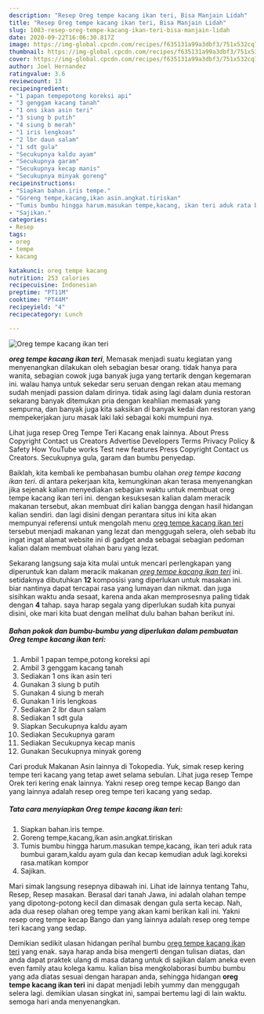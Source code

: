 ```yaml
---
description: "Resep Oreg tempe kacang ikan teri, Bisa Manjain Lidah"
title: "Resep Oreg tempe kacang ikan teri, Bisa Manjain Lidah"
slug: 1083-resep-oreg-tempe-kacang-ikan-teri-bisa-manjain-lidah
date: 2020-09-22T16:06:30.817Z
image: https://img-global.cpcdn.com/recipes/f635131a99a3dbf3/751x532cq70/oreg-tempe-kacang-ikan-teri-foto-resep-utama.jpg
thumbnail: https://img-global.cpcdn.com/recipes/f635131a99a3dbf3/751x532cq70/oreg-tempe-kacang-ikan-teri-foto-resep-utama.jpg
cover: https://img-global.cpcdn.com/recipes/f635131a99a3dbf3/751x532cq70/oreg-tempe-kacang-ikan-teri-foto-resep-utama.jpg
author: Joel Hernandez
ratingvalue: 3.6
reviewcount: 13
recipeingredient:
- "1 papan tempepotong koreksi api"
- "3 genggam kacang tanah"
- "1 ons ikan asin teri"
- "3 siung b putih"
- "4 siung b merah"
- "1 iris lengkoas"
- "2 lbr daun salam"
- "1 sdt gula"
- "Secukupnya kaldu ayam"
- "Secukupnya garam"
- "Secukupnya kecap manis"
- "Secukupnya minyak goreng"
recipeinstructions:
- "Siapkan bahan.iris tempe."
- "Goreng tempe,kacang,ikan asin.angkat.tiriskan"
- "Tumis bumbu hingga harum.masukan tempe,kacang, ikan teri aduk rata bumbui garam,kaldu ayam gula dan kecap kemudian aduk lagi.koreksi rasa.matikan kompor"
- "Sajikan."
categories:
- Resep
tags:
- oreg
- tempe
- kacang

katakunci: oreg tempe kacang 
nutrition: 253 calories
recipecuisine: Indonesian
preptime: "PT11M"
cooktime: "PT44M"
recipeyield: "4"
recipecategory: Lunch

---
```



![Oreg tempe kacang ikan teri](https://img-global.cpcdn.com/recipes/f635131a99a3dbf3/751x532cq70/oreg-tempe-kacang-ikan-teri-foto-resep-utama.jpg)

<b><i>oreg tempe kacang ikan teri</i></b>, Memasak menjadi suatu kegiatan yang menyenangkan dilakukan oleh sebagian besar orang. tidak hanya para wanita, sebagian cowok juga banyak juga yang tertarik dengan kegemaran ini. walau hanya untuk sekedar seru seruan dengan rekan atau memang sudah menjadi passion dalam dirinya. tidak asing lagi dalam dunia restoran sekarang banyak ditemukan pria dengan keahlian memasak yang sempurna, dan banyak juga kita saksikan di banyak kedai dan restoran yang mempekerjakan juru masak laki laki sebagai koki mumpuni nya.

Lihat juga resep Oreg Tempe Teri Kacang enak lainnya. About Press Copyright Contact us Creators Advertise Developers Terms Privacy Policy &amp; Safety How YouTube works Test new features Press Copyright Contact us Creators. Secukupnya gula, garam dan bumbu penyedap.

Baiklah, kita kembali ke pembahasan bumbu olahan <i>oreg tempe kacang ikan teri</i>. di antara pekerjaan kita, kemungkinan akan terasa menyenangkan jika sejenak kalian menyediakan sebagian waktu untuk membuat oreg tempe kacang ikan teri ini. dengan kesuksesan kalian dalam meracik makanan tersebut, akan membuat diri kalian bangga dengan hasil hidangan kalian sendiri. dan lagi disini dengan perantara situs ini kita akan mempunyai referensi untuk mengolah menu <u>oreg tempe kacang ikan teri</u> tersebut menjadi makanan yang lezat dan menggugah selera, oleh sebab itu ingat ingat alamat website ini di gadget anda sebagai sebagian pedoman kalian dalam membuat olahan baru yang lezat.


Sekarang langsung saja kita mulai untuk mencari perlengkapan yang diperuntuk kan dalam meracik makanan <u><i>oreg tempe kacang ikan teri</i></u> ini. setidaknya dibutuhkan <b>12</b> komposisi yang diperlukan untuk masakan ini. biar nantinya dapat tercapai rasa yang lumayan dan nikmat. dan juga sisihkan waktu anda sesaat, karena anda akan memprosesnya paling tidak dengan <b>4</b> tahap. saya harap segala yang diperlukan sudah kita punyai disini, oke mari kita buat dengan melihat dulu bahan bahan berikut ini.

<!--inarticleads1-->

##### Bahan pokok dan bumbu-bumbu yang diperlukan dalam pembuatan Oreg tempe kacang ikan teri:

1. Ambil 1 papan tempe,potong koreksi api
1. Ambil 3 genggam kacang tanah
1. Sediakan 1 ons ikan asin teri
1. Gunakan 3 siung b putih
1. Gunakan 4 siung b merah
1. Gunakan 1 iris lengkoas
1. Sediakan 2 lbr daun salam
1. Sediakan 1 sdt gula
1. Siapkan Secukupnya kaldu ayam
1. Sediakan Secukupnya garam
1. Sediakan Secukupnya kecap manis
1. Gunakan Secukupnya minyak goreng


Cari produk Makanan Asin lainnya di Tokopedia. Yuk, simak resep kering tempe teri kacang yang tetap awet selama sebulan. Lihat juga resep Tempe Orek teri kering enak lainnya. Yakni resep oreg tempe kecap Bango dan yang lainnya adalah resep oreg tempe teri kacang yang sedap. 

<!--inarticleads2-->

##### Tata cara menyiapkan Oreg tempe kacang ikan teri:

1. Siapkan bahan.iris tempe.
1. Goreng tempe,kacang,ikan asin.angkat.tiriskan
1. Tumis bumbu hingga harum.masukan tempe,kacang, ikan teri aduk rata bumbui garam,kaldu ayam gula dan kecap kemudian aduk lagi.koreksi rasa.matikan kompor
1. Sajikan.


Mari simak langsung resepnya dibawah ini. Lihat ide lainnya tentang Tahu, Resep, Resep masakan. Berasal dari tanah Jawa, ini adalah olahan tempe yang dipotong-potong kecil dan dimasak dengan gula serta kecap. Nah, ada dua resep olahan oreg tempe yang akan kami berikan kali ini. Yakni resep oreg tempe kecap Bango dan yang lainnya adalah resep oreg tempe teri kacang yang sedap. 

Demikian sedikit ulasan hidangan perihal bumbu <u>oreg tempe kacang ikan teri</u> yang enak. saya harap anda bisa mengerti dengan tulisan diatas, dan anda dapat praktek ulang di masa datang untuk di sajikan dalam aneka even even family atau kolega kamu. kalian bisa mengkolaborasi bumbu bumbu yang ada diatas sesuai dengan harapan anda, sehingga hidangan <b>oreg tempe kacang ikan teri</b> ini dapat menjadi lebih yummy dan menggugah selera lagi. demikian ulasan singkat ini, sampai bertemu lagi di lain waktu. semoga hari anda menyenangkan.

